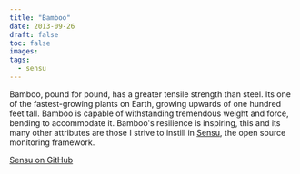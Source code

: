```yaml
---
title: "Bamboo"
date: 2013-09-26
draft: false
toc: false
images:
tags: 
  - sensu
---
```


Bamboo, pound for pound, has a greater tensile strength than steel.
Its one of the fastest-growing plants on Earth, growing upwards of one
hundred feet tall. Bamboo is capable of withstanding tremendous weight
and force, bending to accommodate it. Bamboo's resilience is
inspiring, this and its many other attributes are those I strive to
instill in [Sensu](http://sensuapp.org), the open source monitoring
framework.

[Sensu on GitHub](https://github.com/sensu)

